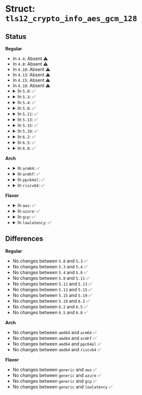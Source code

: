 # Struct: <code>tls12_crypto_info_aes_gcm_128</code>

## Status
<b>Regular</b>
<ul>
<li>
In <code>4.4</code>: Absent ⚠️
</li>
<li>
In <code>4.8</code>: Absent ⚠️
</li>
<li>
In <code>4.10</code>: Absent ⚠️
</li>
<li>
In <code>4.13</code>: Absent ⚠️
</li>
<li>
In <code>4.15</code>: Absent ⚠️
</li>
<li>
In <code>4.18</code>: Absent ⚠️
</li>
<li>
<details>
<summary>In <code>5.0</code>: ✅</summary>

```c
struct tls12_crypto_info_aes_gcm_128 {
    struct tls_crypto_info info;
    unsigned char iv[8];
    unsigned char key[16];
    unsigned char salt[4];
    unsigned char rec_seq[8];
};
```
</details>
</li>
<li>
<details>
<summary>In <code>5.3</code>: ✅</summary>

```c
struct tls12_crypto_info_aes_gcm_128 {
    struct tls_crypto_info info;
    unsigned char iv[8];
    unsigned char key[16];
    unsigned char salt[4];
    unsigned char rec_seq[8];
};
```
</details>
</li>
<li>
<details>
<summary>In <code>5.4</code>: ✅</summary>

```c
struct tls12_crypto_info_aes_gcm_128 {
    struct tls_crypto_info info;
    unsigned char iv[8];
    unsigned char key[16];
    unsigned char salt[4];
    unsigned char rec_seq[8];
};
```
</details>
</li>
<li>
<details>
<summary>In <code>5.8</code>: ✅</summary>

```c
struct tls12_crypto_info_aes_gcm_128 {
    struct tls_crypto_info info;
    unsigned char iv[8];
    unsigned char key[16];
    unsigned char salt[4];
    unsigned char rec_seq[8];
};
```
</details>
</li>
<li>
<details>
<summary>In <code>5.11</code>: ✅</summary>

```c
struct tls12_crypto_info_aes_gcm_128 {
    struct tls_crypto_info info;
    unsigned char iv[8];
    unsigned char key[16];
    unsigned char salt[4];
    unsigned char rec_seq[8];
};
```
</details>
</li>
<li>
<details>
<summary>In <code>5.13</code>: ✅</summary>

```c
struct tls12_crypto_info_aes_gcm_128 {
    struct tls_crypto_info info;
    unsigned char iv[8];
    unsigned char key[16];
    unsigned char salt[4];
    unsigned char rec_seq[8];
};
```
</details>
</li>
<li>
<details>
<summary>In <code>5.15</code>: ✅</summary>

```c
struct tls12_crypto_info_aes_gcm_128 {
    struct tls_crypto_info info;
    unsigned char iv[8];
    unsigned char key[16];
    unsigned char salt[4];
    unsigned char rec_seq[8];
};
```
</details>
</li>
<li>
<details>
<summary>In <code>5.19</code>: ✅</summary>

```c
struct tls12_crypto_info_aes_gcm_128 {
    struct tls_crypto_info info;
    unsigned char iv[8];
    unsigned char key[16];
    unsigned char salt[4];
    unsigned char rec_seq[8];
};
```
</details>
</li>
<li>
<details>
<summary>In <code>6.2</code>: ✅</summary>

```c
struct tls12_crypto_info_aes_gcm_128 {
    struct tls_crypto_info info;
    unsigned char iv[8];
    unsigned char key[16];
    unsigned char salt[4];
    unsigned char rec_seq[8];
};
```
</details>
</li>
<li>
<details>
<summary>In <code>6.5</code>: ✅</summary>

```c
struct tls12_crypto_info_aes_gcm_128 {
    struct tls_crypto_info info;
    unsigned char iv[8];
    unsigned char key[16];
    unsigned char salt[4];
    unsigned char rec_seq[8];
};
```
</details>
</li>
<li>
<details>
<summary>In <code>6.8</code>: ✅</summary>

```c
struct tls12_crypto_info_aes_gcm_128 {
    struct tls_crypto_info info;
    unsigned char iv[8];
    unsigned char key[16];
    unsigned char salt[4];
    unsigned char rec_seq[8];
};
```
</details>
</li>
</ul>
<b>Arch</b>
<ul>
<li>
<details>
<summary>In <code>arm64</code>: ✅</summary>

```c
struct tls12_crypto_info_aes_gcm_128 {
    struct tls_crypto_info info;
    unsigned char iv[8];
    unsigned char key[16];
    unsigned char salt[4];
    unsigned char rec_seq[8];
};
```
</details>
</li>
<li>
<details>
<summary>In <code>armhf</code>: ✅</summary>

```c
struct tls12_crypto_info_aes_gcm_128 {
    struct tls_crypto_info info;
    unsigned char iv[8];
    unsigned char key[16];
    unsigned char salt[4];
    unsigned char rec_seq[8];
};
```
</details>
</li>
<li>
<details>
<summary>In <code>ppc64el</code>: ✅</summary>

```c
struct tls12_crypto_info_aes_gcm_128 {
    struct tls_crypto_info info;
    unsigned char iv[8];
    unsigned char key[16];
    unsigned char salt[4];
    unsigned char rec_seq[8];
};
```
</details>
</li>
<li>
<details>
<summary>In <code>riscv64</code>: ✅</summary>

```c
struct tls12_crypto_info_aes_gcm_128 {
    struct tls_crypto_info info;
    unsigned char iv[8];
    unsigned char key[16];
    unsigned char salt[4];
    unsigned char rec_seq[8];
};
```
</details>
</li>
</ul>
<b>Flavor</b>
<ul>
<li>
<details>
<summary>In <code>aws</code>: ✅</summary>

```c
struct tls12_crypto_info_aes_gcm_128 {
    struct tls_crypto_info info;
    unsigned char iv[8];
    unsigned char key[16];
    unsigned char salt[4];
    unsigned char rec_seq[8];
};
```
</details>
</li>
<li>
<details>
<summary>In <code>azure</code>: ✅</summary>

```c
struct tls12_crypto_info_aes_gcm_128 {
    struct tls_crypto_info info;
    unsigned char iv[8];
    unsigned char key[16];
    unsigned char salt[4];
    unsigned char rec_seq[8];
};
```
</details>
</li>
<li>
<details>
<summary>In <code>gcp</code>: ✅</summary>

```c
struct tls12_crypto_info_aes_gcm_128 {
    struct tls_crypto_info info;
    unsigned char iv[8];
    unsigned char key[16];
    unsigned char salt[4];
    unsigned char rec_seq[8];
};
```
</details>
</li>
<li>
<details>
<summary>In <code>lowlatency</code>: ✅</summary>

```c
struct tls12_crypto_info_aes_gcm_128 {
    struct tls_crypto_info info;
    unsigned char iv[8];
    unsigned char key[16];
    unsigned char salt[4];
    unsigned char rec_seq[8];
};
```
</details>
</li>
</ul>

## Differences
<b>Regular</b>
<ul>
<li>
No changes between <code>5.0</code> and <code>5.3</code> ✅
</li>
<li>
No changes between <code>5.3</code> and <code>5.4</code> ✅
</li>
<li>
No changes between <code>5.4</code> and <code>5.8</code> ✅
</li>
<li>
No changes between <code>5.8</code> and <code>5.11</code> ✅
</li>
<li>
No changes between <code>5.11</code> and <code>5.13</code> ✅
</li>
<li>
No changes between <code>5.13</code> and <code>5.15</code> ✅
</li>
<li>
No changes between <code>5.15</code> and <code>5.19</code> ✅
</li>
<li>
No changes between <code>5.19</code> and <code>6.2</code> ✅
</li>
<li>
No changes between <code>6.2</code> and <code>6.5</code> ✅
</li>
<li>
No changes between <code>6.5</code> and <code>6.8</code> ✅
</li>
</ul>
<b>Arch</b>
<ul>
<li>
No changes between <code>amd64</code> and <code>arm64</code> ✅
</li>
<li>
No changes between <code>amd64</code> and <code>armhf</code> ✅
</li>
<li>
No changes between <code>amd64</code> and <code>ppc64el</code> ✅
</li>
<li>
No changes between <code>amd64</code> and <code>riscv64</code> ✅
</li>
</ul>
<b>Flavor</b>
<ul>
<li>
No changes between <code>generic</code> and <code>aws</code> ✅
</li>
<li>
No changes between <code>generic</code> and <code>azure</code> ✅
</li>
<li>
No changes between <code>generic</code> and <code>gcp</code> ✅
</li>
<li>
No changes between <code>generic</code> and <code>lowlatency</code> ✅
</li>
</ul>
